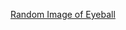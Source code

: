 [Random Image of Eyeball](https://cdn.arstechnica.net/wp-content/uploads/2016/02/5718897981_10faa45ac3_b-640x624.jpg)

